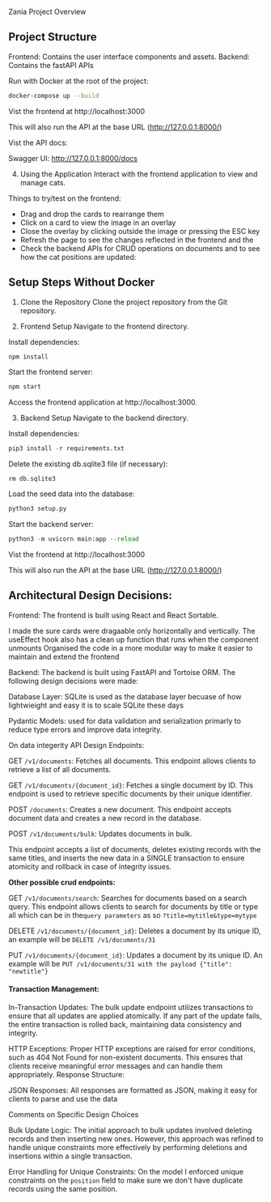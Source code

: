 Zania Project Overview

## Project Structure

Frontend: Contains the user interface components and assets.
Backend: Contains the fastAPI APIs

Run with Docker at the root of the project:

```sh
docker-compose up --build
```

Vist the frontend at http://localhost:3000

This will also run the API at the base URL (http://127.0.0.1:8000/)

Vist the API docs:

Swagger UI: http://127.0.0.1:8000/docs

4. Using the Application
   Interact with the frontend application to view and manage cats.

Things to try/test on the frontend:

- Drag and drop the cards to rearrange them
- Click on a card to view the image in an overlay
- Close the overlay by clicking outside the image or pressing the ESC key
- Refresh the page to see the changes reflected in the frontend and the
- Check the backend APIs for CRUD operations on documents and to see how the cat positions are updated:

## Setup Steps Without Docker

1. Clone the Repository
   Clone the project repository from the Git repository.

2. Frontend Setup
   Navigate to the frontend directory.

Install dependencies:

```js
npm install
```

Start the frontend server:

```js
npm start
```

Access the frontend application at http://localhost:3000.

3. Backend Setup
   Navigate to the backend directory.

Install dependencies:

```py
pip3 install -r requirements.txt
```

Delete the existing db.sqlite3 file (if necessary):

```
rm db.sqlite3
```

Load the seed data into the database:

```py
python3 setup.py
```

Start the backend server:

```py
python3 -m uvicorn main:app --reload
```

Vist the frontend at http://localhost:3000

This will also run the API at the base URL (http://127.0.0.1:8000/)

## Architectural Design Decisions:

Frontend: The frontend is built using React and React Sortable.

I made the sure cards were dragaable only horizontally and vertically.
The useEffect hook also has a clean up function that runs when the component unmounts
Organised the code in a more modular way to make it easier to maintain and extend the frontend

Backend: The backend is built using FastAPI and Tortoise ORM. The following design decisions were made:

Database Layer: SQLite is used as the database layer becuase of how lightwieight and easy it is to scale SQLite these days

Pydantic Models: used for data validation and serialization primarly to reduce type errors and improve data integrity.

On data integerity
API Design Endpoints:

GET `/v1/documents`: Fetches all documents. This endpoint allows clients to retrieve a list of all documents.

GET `/v1/documents/{document_id}`: Fetches a single document by ID.
This endpoint is used to retrieve specific documents by their unique identifier.

POST `/documents`: Creates a new document. This endpoint accepts document data and creates a new record in the database.

POST `/v1/documents/bulk`: Updates documents in bulk.

This endpoint accepts a list of documents, deletes existing records with the same titles, and inserts the new data in a SINGLE transaction to ensure atomicity and rollback in case of integrity issues.

**Other possible crud endpoints:**

GET `/v1/documents/search`: Searches for documents based on a search query. This endpoint allows clients to search for documents by title or type all which can be in the`query parameters` as so `?title=mytitle&type=mytype`

DELETE `/v1/documents/{document_id}`: Deletes a document by its unique ID, an example will be `DELETE /v1/documents/31`

PUT `/v1/documents/{document_id}`: Updates a document by its unique ID. An example will be `PUT /v1/documents/31 with the payload {"title": "newtitle"}`

#### Transaction Management:

In-Transaction Updates: The bulk update endpoint utilizes transactions to ensure that all updates are applied atomically. If any part of the update fails, the entire transaction is rolled back, maintaining data consistency and integrity.

HTTP Exceptions: Proper HTTP exceptions are raised for error conditions, such as 404 Not Found for non-existent documents. This ensures that clients receive meaningful error messages and can handle them appropriately.
Response Structure:

JSON Responses: All responses are formatted as JSON, making it easy for clients to parse and use the data

Comments on Specific Design Choices

Bulk Update Logic:
The initial approach to bulk updates involved deleting records and then inserting new ones. However, this approach was refined to handle unique constraints more effectively by performing deletions and insertions within a single transaction.

Error Handling for Unique Constraints: On the model I enforced unique constraints on the `position` field to make sure we don't have duplicate records using the same position.
